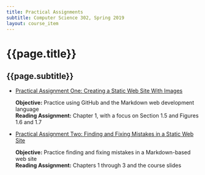 ```yaml
---
title: Practical Assignments
subtitle: Computer Science 302, Spring 2019
layout: course_item
---
```


# {{page.title}}
## {{page.subtitle}}

<ul>

<li><a href="https://github.com/Allegheny-Computer-Science-302-S2019/cs302-S2019-sheets/releases/download/cs302S2019_sheets-1.0.0/cs302S2019_practical01.pdf">Practical Assignment One: Creating a Static Web Site With Images</a> <p><b>Objective:</b> Practice using GitHub and the Markdown web development language<br><b>Reading Assignment:</b> Chapter 1, with a focus on Section 1.5 and Figures 1.6 and 1.7</p>

<li><a href="https://github.com/Allegheny-Computer-Science-302-S2019/cs302-S2019-sheets/releases/download/cs302S2019_sheets-1.0.0/cs302S2019_practical02.pdf">Practical Assignment Two: Finding and Fixing Mistakes in a Static Web Site</a> <p><b>Objective:</b> Practice finding and fixing mistakes in a Markdown-based web site<br><b>Reading Assignment:</b> Chapters 1 through 3 and the course slides</p>

</ul>
